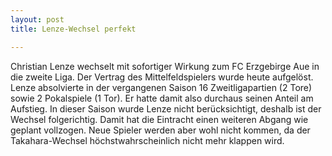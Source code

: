 ```yaml
---
layout: post
title: Lenze-Wechsel perfekt

---
```


Christian Lenze wechselt mit sofortiger Wirkung zum FC Erzgebirge Aue in die zweite Liga. Der Vertrag des Mittelfeldspielers wurde heute aufgelöst. Lenze absolvierte in der vergangenen Saison 16 Zweitligapartien (2 Tore) sowie 2 Pokalspiele (1 Tor). Er hatte damit also durchaus seinen Anteil am Aufstieg. In dieser Saison wurde Lenze nicht berücksichtigt, deshalb ist der Wechsel folgerichtig. Damit hat die Eintracht einen weiteren Abgang wie geplant vollzogen. Neue Spieler werden aber wohl nicht kommen, da der Takahara-Wechsel höchstwahrscheinlich nicht mehr klappen wird.


